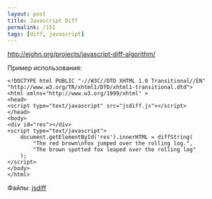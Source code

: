 ```yaml
---
layout: post
title: Javascript Diff
permalink: /151
tags: [diff, javascript]
---
```


http://ejohn.org/projects/javascript-diff-algorithm/

Пример использования:

    <!DOCTYPE html PUBLIC "-//W3C//DTD XHTML 1.0 Transitional//EN" "http://www.w3.org/TR/xhtml1/DTD/xhtml1-transitional.dtd">
    <html xmlns="http://www.w3.org/1999/xhtml" >
    <head>
    <script type="text/javascript" src="jsdiff.js"></script>
    </head>
    <body>
    <div id="res"></div>
    <script type="text/javascript">
        document.getElementById('res').innerHTML = diffString(
            "The red brown\nfox jumped over the rolling log.",
            "The brown spotted fox leaped over the rolling log"
        );
    </script>
    </body>
    </html>

Файлы: [jsdiff](/images/wp/jsdiff.zip)
